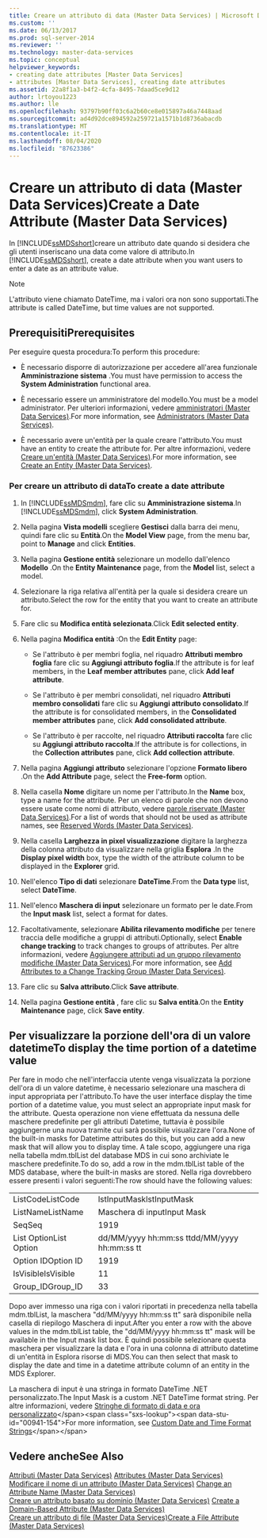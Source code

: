 ```yaml
---
title: Creare un attributo di data (Master Data Services) | Microsoft Docs
ms.custom: ''
ms.date: 06/13/2017
ms.prod: sql-server-2014
ms.reviewer: ''
ms.technology: master-data-services
ms.topic: conceptual
helpviewer_keywords:
- creating date attributes [Master Data Services]
- attributes [Master Data Services], creating date attributes
ms.assetid: 22a8f1a3-b4f2-4cfa-8495-7daad5ce9d12
author: lrtoyou1223
ms.author: lle
ms.openlocfilehash: 93797b90ff03c6a2b60ce8e015897a46a7448aad
ms.sourcegitcommit: ad4d92dce894592a259721a1571b1d8736abacdb
ms.translationtype: MT
ms.contentlocale: it-IT
ms.lasthandoff: 08/04/2020
ms.locfileid: "87623386"
---
```

# <a name="create-a-date-attribute-master-data-services"></a><span data-ttu-id="00941-102">Creare un attributo di data (Master Data Services)</span><span class="sxs-lookup"><span data-stu-id="00941-102">Create a Date Attribute (Master Data Services)</span></span>
  <span data-ttu-id="00941-103">In [!INCLUDE[ssMDSshort](../includes/ssmdsshort-md.md)]creare un attributo date quando si desidera che gli utenti inseriscano una data come valore di attributo.</span><span class="sxs-lookup"><span data-stu-id="00941-103">In [!INCLUDE[ssMDSshort](../includes/ssmdsshort-md.md)], create a date attribute when you want users to enter a date as an attribute value.</span></span>  
  
> [!NOTE]  
>  <span data-ttu-id="00941-104">L'attributo viene chiamato DateTime, ma i valori ora non sono supportati.</span><span class="sxs-lookup"><span data-stu-id="00941-104">The attribute is called DateTime, but time values are not supported.</span></span>  
  
## <a name="prerequisites"></a><span data-ttu-id="00941-105">Prerequisiti</span><span class="sxs-lookup"><span data-stu-id="00941-105">Prerequisites</span></span>  
 <span data-ttu-id="00941-106">Per eseguire questa procedura:</span><span class="sxs-lookup"><span data-stu-id="00941-106">To perform this procedure:</span></span>  
  
-   <span data-ttu-id="00941-107">È necessario disporre di autorizzazione per accedere all'area funzionale **Amministrazione sistema** .</span><span class="sxs-lookup"><span data-stu-id="00941-107">You must have permission to access the **System Administration** functional area.</span></span>  
  
-   <span data-ttu-id="00941-108">È necessario essere un amministratore del modello.</span><span class="sxs-lookup"><span data-stu-id="00941-108">You must be a model administrator.</span></span> <span data-ttu-id="00941-109">Per ulteriori informazioni, vedere [amministratori &#40;Master Data Services&#41;](administrators-master-data-services.md).</span><span class="sxs-lookup"><span data-stu-id="00941-109">For more information, see [Administrators &#40;Master Data Services&#41;](administrators-master-data-services.md).</span></span>  
  
-   <span data-ttu-id="00941-110">È necessario avere un'entità per la quale creare l'attributo.</span><span class="sxs-lookup"><span data-stu-id="00941-110">You must have an entity to create the attribute for.</span></span> <span data-ttu-id="00941-111">Per altre informazioni, vedere [Creare un'entità &#40;Master Data Services&#41;](../../2014/master-data-services/create-an-entity-master-data-services.md).</span><span class="sxs-lookup"><span data-stu-id="00941-111">For more information, see [Create an Entity &#40;Master Data Services&#41;](../../2014/master-data-services/create-an-entity-master-data-services.md).</span></span>  
  
### <a name="to-create-a-date-attribute"></a><span data-ttu-id="00941-112">Per creare un attributo di data</span><span class="sxs-lookup"><span data-stu-id="00941-112">To create a date attribute</span></span>  
  
1.  <span data-ttu-id="00941-113">In [!INCLUDE[ssMDSmdm](../includes/ssmdsmdm-md.md)], fare clic su **Amministrazione sistema**.</span><span class="sxs-lookup"><span data-stu-id="00941-113">In [!INCLUDE[ssMDSmdm](../includes/ssmdsmdm-md.md)], click **System Administration**.</span></span>  
  
2.  <span data-ttu-id="00941-114">Nella pagina **Vista modelli** scegliere **Gestisci** dalla barra dei menu, quindi fare clic su **Entità**.</span><span class="sxs-lookup"><span data-stu-id="00941-114">On the **Model View** page, from the menu bar, point to **Manage** and click **Entities**.</span></span>  
  
3.  <span data-ttu-id="00941-115">Nella pagina **Gestione entità** selezionare un modello dall'elenco **Modello** .</span><span class="sxs-lookup"><span data-stu-id="00941-115">On the **Entity Maintenance** page, from the **Model** list, select a model.</span></span>  
  
4.  <span data-ttu-id="00941-116">Selezionare la riga relativa all'entità per la quale si desidera creare un attributo.</span><span class="sxs-lookup"><span data-stu-id="00941-116">Select the row for the entity that you want to create an attribute for.</span></span>  
  
5.  <span data-ttu-id="00941-117">Fare clic su **Modifica entità selezionata**.</span><span class="sxs-lookup"><span data-stu-id="00941-117">Click **Edit selected entity**.</span></span>  
  
6.  <span data-ttu-id="00941-118">Nella pagina **Modifica entità** :</span><span class="sxs-lookup"><span data-stu-id="00941-118">On the **Edit Entity** page:</span></span>  
  
    -   <span data-ttu-id="00941-119">Se l'attributo è per membri foglia, nel riquadro **Attributi membro foglia** fare clic su **Aggiungi attributo foglia**.</span><span class="sxs-lookup"><span data-stu-id="00941-119">If the attribute is for leaf members, in the **Leaf member attributes** pane, click **Add leaf attribute**.</span></span>  
  
    -   <span data-ttu-id="00941-120">Se l'attributo è per membri consolidati, nel riquadro **Attributi membro consolidati** fare clic su **Aggiungi attributo consolidato**.</span><span class="sxs-lookup"><span data-stu-id="00941-120">If the attribute is for consolidated members, in the **Consolidated member attributes** pane, click **Add consolidated attribute**.</span></span>  
  
    -   <span data-ttu-id="00941-121">Se l'attributo è per raccolte, nel riquadro **Attributi raccolta** fare clic su **Aggiungi attributo raccolta**.</span><span class="sxs-lookup"><span data-stu-id="00941-121">If the attribute is for collections, in the **Collection attributes** pane, click **Add collection attribute**.</span></span>  
  
7.  <span data-ttu-id="00941-122">Nella pagina **Aggiungi attributo** selezionare l'opzione **Formato libero** .</span><span class="sxs-lookup"><span data-stu-id="00941-122">On the **Add Attribute** page, select the **Free-form** option.</span></span>  
  
8.  <span data-ttu-id="00941-123">Nella casella **Nome** digitare un nome per l'attributo.</span><span class="sxs-lookup"><span data-stu-id="00941-123">In the **Name** box, type a name for the attribute.</span></span> <span data-ttu-id="00941-124">Per un elenco di parole che non devono essere usate come nomi di attributo, vedere [parole riservate &#40;Master Data Services&#41;](../../2014/master-data-services/reserved-words-master-data-services.md).</span><span class="sxs-lookup"><span data-stu-id="00941-124">For a list of words that should not be used as attribute names, see [Reserved Words &#40;Master Data Services&#41;](../../2014/master-data-services/reserved-words-master-data-services.md).</span></span>  
  
9. <span data-ttu-id="00941-125">Nella casella **Larghezza in pixel visualizzazione** digitare la larghezza della colonna attributo da visualizzare nella griglia **Esplora** .</span><span class="sxs-lookup"><span data-stu-id="00941-125">In the **Display pixel width** box, type the width of the attribute column to be displayed in the **Explorer** grid.</span></span>  
  
10. <span data-ttu-id="00941-126">Nell'elenco **Tipo di dati** selezionare **DateTime**.</span><span class="sxs-lookup"><span data-stu-id="00941-126">From the **Data type** list, select **DateTime**.</span></span>  
  
11. <span data-ttu-id="00941-127">Nell'elenco **Maschera di input** selezionare un formato per le date.</span><span class="sxs-lookup"><span data-stu-id="00941-127">From the **Input mask** list, select a format for dates.</span></span>  
  
12. <span data-ttu-id="00941-128">Facoltativamente, selezionare **Abilita rilevamento modifiche** per tenere traccia delle modifiche a gruppi di attributi.</span><span class="sxs-lookup"><span data-stu-id="00941-128">Optionally, select **Enable change tracking** to track changes to groups of attributes.</span></span> <span data-ttu-id="00941-129">Per altre informazioni, vedere [Aggiungere attributi ad un gruppo rilevamento modifiche &#40;Master Data Services&#41;](../../2014/master-data-services/add-attributes-to-a-change-tracking-group-master-data-services.md).</span><span class="sxs-lookup"><span data-stu-id="00941-129">For more information, see [Add Attributes to a Change Tracking Group &#40;Master Data Services&#41;](../../2014/master-data-services/add-attributes-to-a-change-tracking-group-master-data-services.md).</span></span>  
  
13. <span data-ttu-id="00941-130">Fare clic su **Salva attributo**.</span><span class="sxs-lookup"><span data-stu-id="00941-130">Click **Save attribute**.</span></span>  
  
14. <span data-ttu-id="00941-131">Nella pagina **Gestione entità** , fare clic su **Salva entità**.</span><span class="sxs-lookup"><span data-stu-id="00941-131">On the **Entity Maintenance** page, click **Save entity**.</span></span>  
  
## <a name="to-display-the-time-portion-of-a-datetime-value"></a><span data-ttu-id="00941-132">Per visualizzare la porzione dell'ora di un valore datetime</span><span class="sxs-lookup"><span data-stu-id="00941-132">To display the time portion of a datetime value</span></span>  
 <span data-ttu-id="00941-133">Per fare in modo che nell'interfaccia utente venga visualizzata la porzione dell'ora di un valore datetime, è necessario selezionare una maschera di input appropriata per l'attributo.</span><span class="sxs-lookup"><span data-stu-id="00941-133">To have the user interface display the time portion of a datetime value, you must select an appropriate input mask for the attribute.</span></span> <span data-ttu-id="00941-134">Questa operazione non viene effettuata da nessuna delle maschere predefinite per gli attributi Datetime, tuttavia è possibile aggiungerne una nuova tramite cui sarà possibile visualizzare l'ora.</span><span class="sxs-lookup"><span data-stu-id="00941-134">None of the built-in masks for Datetime attributes do this, but you can add a new mask that will allow you to display time.</span></span> <span data-ttu-id="00941-135">A tale scopo, aggiungere una riga nella tabella mdm.tblList del database MDS in cui sono archiviate le maschere predefinite.</span><span class="sxs-lookup"><span data-stu-id="00941-135">To do so, add a row in the mdm.tblList table of the MDS database, where the built-in masks are stored.</span></span> <span data-ttu-id="00941-136">Nella riga dovrebbero essere presenti i valori seguenti:</span><span class="sxs-lookup"><span data-stu-id="00941-136">The row should have the following values:</span></span>  
  
|||  
|-|-|  
|<span data-ttu-id="00941-137">ListCode</span><span class="sxs-lookup"><span data-stu-id="00941-137">ListCode</span></span>|<span data-ttu-id="00941-138">lstInputMask</span><span class="sxs-lookup"><span data-stu-id="00941-138">lstInputMask</span></span>|  
|<span data-ttu-id="00941-139">ListName</span><span class="sxs-lookup"><span data-stu-id="00941-139">ListName</span></span>|<span data-ttu-id="00941-140">Maschera di input</span><span class="sxs-lookup"><span data-stu-id="00941-140">Input Mask</span></span>|  
|<span data-ttu-id="00941-141">Seq</span><span class="sxs-lookup"><span data-stu-id="00941-141">Seq</span></span>|<span data-ttu-id="00941-142">19</span><span class="sxs-lookup"><span data-stu-id="00941-142">19</span></span>|  
|<span data-ttu-id="00941-143">List Option</span><span class="sxs-lookup"><span data-stu-id="00941-143">List Option</span></span>|<span data-ttu-id="00941-144">dd/MM/yyyy hh:mm:ss tt</span><span class="sxs-lookup"><span data-stu-id="00941-144">dd/MM/yyyy hh:mm:ss tt</span></span>|  
|<span data-ttu-id="00941-145">Option ID</span><span class="sxs-lookup"><span data-stu-id="00941-145">Option ID</span></span>|<span data-ttu-id="00941-146">19</span><span class="sxs-lookup"><span data-stu-id="00941-146">19</span></span>|  
|<span data-ttu-id="00941-147">IsVisible</span><span class="sxs-lookup"><span data-stu-id="00941-147">IsVisible</span></span>|<span data-ttu-id="00941-148">1</span><span class="sxs-lookup"><span data-stu-id="00941-148">1</span></span>|  
|<span data-ttu-id="00941-149">Group_ID</span><span class="sxs-lookup"><span data-stu-id="00941-149">Group_ID</span></span>|<span data-ttu-id="00941-150">3</span><span class="sxs-lookup"><span data-stu-id="00941-150">3</span></span>|  
  
 <span data-ttu-id="00941-151">Dopo aver immesso una riga con i valori riportati in precedenza nella tabella mdm.tblList, la maschera "dd/MM/yyyy hh:mm:ss tt" sarà disponibile nella casella di riepilogo Maschera di input.</span><span class="sxs-lookup"><span data-stu-id="00941-151">After you enter a row with the above values in the mdm.tblList table, the "dd/MM/yyyy hh:mm:ss tt" mask will be available in the Input mask list box.</span></span> <span data-ttu-id="00941-152">È quindi possibile selezionare questa maschera per visualizzare la data e l'ora in una colonna di attributo datetime di un'entità in Esplora risorse di MDS.</span><span class="sxs-lookup"><span data-stu-id="00941-152">You can then select that mask to display the date and time in a datetime attribute column of an entity in the MDS Explorer.</span></span>  
  
 <span data-ttu-id="00941-153">La maschera di input è una stringa in formato DateTime .NET personalizzato.</span><span class="sxs-lookup"><span data-stu-id="00941-153">The Input Mask is a custom .NET DateTime format string.</span></span> <span data-ttu-id="00941-154">Per altre informazioni, vedere [Stringhe di formato di data e ora personalizzato](https://msdn.microsoft.com/library/8kb3ddd4\(v=vs.110\).aspx)</span><span class="sxs-lookup"><span data-stu-id="00941-154">For more information, see [Custom Date and Time Format Strings](https://msdn.microsoft.com/library/8kb3ddd4\(v=vs.110\).aspx)</span></span>  
  
## <a name="see-also"></a><span data-ttu-id="00941-155">Vedere anche</span><span class="sxs-lookup"><span data-stu-id="00941-155">See Also</span></span>  
 <span data-ttu-id="00941-156">[Attributi &#40;Master Data Services&#41;](../../2014/master-data-services/attributes-master-data-services.md) </span><span class="sxs-lookup"><span data-stu-id="00941-156">[Attributes &#40;Master Data Services&#41;](../../2014/master-data-services/attributes-master-data-services.md) </span></span>  
 <span data-ttu-id="00941-157">[Modificare il nome di un attributo &#40;Master Data Services&#41;](change-an-attribute-name-and-data-type-master-data-services.md) </span><span class="sxs-lookup"><span data-stu-id="00941-157">[Change an Attribute Name &#40;Master Data Services&#41;](change-an-attribute-name-and-data-type-master-data-services.md) </span></span>  
 <span data-ttu-id="00941-158">[Creare un attributo basato su dominio &#40;Master Data Services&#41;](../../2014/master-data-services/create-a-domain-based-attribute-master-data-services.md) </span><span class="sxs-lookup"><span data-stu-id="00941-158">[Create a Domain-Based Attribute &#40;Master Data Services&#41;](../../2014/master-data-services/create-a-domain-based-attribute-master-data-services.md) </span></span>  
 [<span data-ttu-id="00941-159">Creare un attributo di file &#40;Master Data Services&#41;</span><span class="sxs-lookup"><span data-stu-id="00941-159">Create a File Attribute &#40;Master Data Services&#41;</span></span>](../../2014/master-data-services/create-a-file-attribute-master-data-services.md)  
  
  
